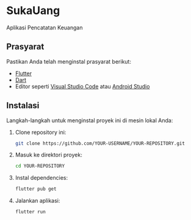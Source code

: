 # SukaUang
 
Aplikasi Pencatatan Keuangan

## Prasyarat

Pastikan Anda telah menginstal prasyarat berikut:

- [Flutter](https://flutter.dev/docs/get-started/install)
- [Dart](https://dart.dev/get-dart)
- Editor seperti [Visual Studio Code](https://code.visualstudio.com/) atau [Android Studio](https://developer.android.com/studio)

## Instalasi

Langkah-langkah untuk menginstal proyek ini di mesin lokal Anda:

1. Clone repository ini:
    ```sh
    git clone https://github.com/YOUR-USERNAME/YOUR-REPOSITORY.git
    ```
2. Masuk ke direktori proyek:
    ```sh
    cd YOUR-REPOSITORY
    ```
3. Instal dependencies:
    ```sh
    flutter pub get
    ```
4. Jalankan aplikasi:
    ```sh
    flutter run
    ```

